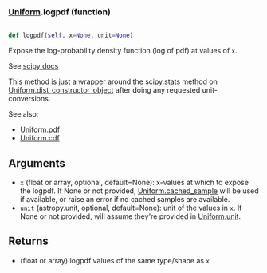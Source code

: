 ### [Uniform](Uniform.md).logpdf (function)


```py

def logpdf(self, x=None, unit=None)

```



Expose the log-probability density function (log of pdf) at values of `x`.

See [scipy docs](https://docs.scipy.org/doc/scipy/reference/generated/scipy.stats.rv_continuous.logpdf.html)

This method is just a wrapper around the scipy.stats method on
[Uniform.dist_constructor_object](Uniform.dist_constructor_object.md) after doing any requested unit-conversions.

See also:

* [Uniform.pdf](Uniform.pdf.md)
* [Uniform.cdf](Uniform.cdf.md)

Arguments
----------
* `x` (float or array, optional, default=None): x-values at which to
    expose the logpdf.  If None or not provided, [Uniform.cached_sample](Uniform.cached_sample.md)
    will be used if available, or raise an error if no cached samples
    are available.
* `unit` (astropy.unit, optional, default=None): unit of the values
    in `x`.  If None or not provided, will assume they're provided in
    [Uniform.unit](Uniform.unit.md).

Returns
---------
* (float or array) logpdf values of the same type/shape as `x`

